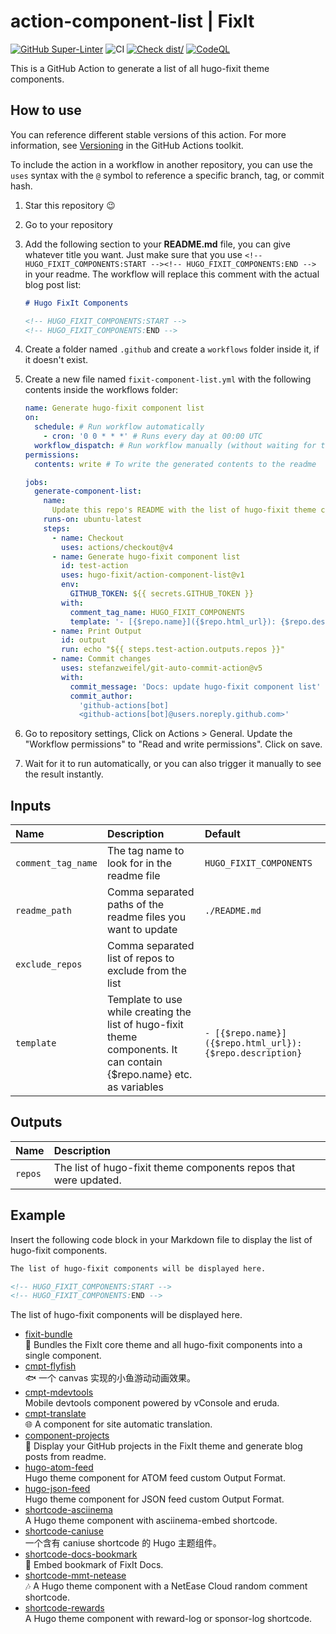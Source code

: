 # action-component-list | FixIt

[![GitHub Super-Linter](https://github.com/hugo-fixit/action-component-list/actions/workflows/linter.yml/badge.svg)](https://github.com/super-linter/super-linter)
![CI](https://github.com/hugo-fixit/action-component-list/actions/workflows/ci.yml/badge.svg)
[![Check dist/](https://github.com/hugo-fixit/action-component-list/actions/workflows/check-dist.yml/badge.svg)](https://github.com/hugo-fixit/action-component-list/actions/workflows/check-dist.yml)
[![CodeQL](https://github.com/hugo-fixit/action-component-list/actions/workflows/codeql-analysis.yml/badge.svg)](https://github.com/hugo-fixit/action-component-list/actions/workflows/codeql-analysis.yml)

This is a GitHub Action to generate a list of all hugo-fixit theme components.

## How to use

You can reference different stable versions of this action. For more
information, see
[Versioning](https://github.com/actions/toolkit/blob/master/docs/action-versioning.md)
in the GitHub Actions toolkit.

To include the action in a workflow in another repository, you can use the
`uses` syntax with the `@` symbol to reference a specific branch, tag, or commit
hash.

1. Star this repository 😉
2. Go to your repository
3. Add the following section to your **README.md** file, you can give whatever
   title you want. Just make sure that you use
   `<!-- HUGO_FIXIT_COMPONENTS:START --><!-- HUGO_FIXIT_COMPONENTS:END -->` in
   your readme. The workflow will replace this comment with the actual blog post
   list:

   ```markdown
   # Hugo FixIt Components

   <!-- HUGO_FIXIT_COMPONENTS:START -->
   <!-- HUGO_FIXIT_COMPONENTS:END -->
   ```

4. Create a folder named `.github` and create a `workflows` folder inside it, if
   it doesn't exist.
5. Create a new file named `fixit-component-list.yml` with the following
   contents inside the workflows folder:

   ```yaml
   name: Generate hugo-fixit component list
   on:
     schedule: # Run workflow automatically
       - cron: '0 0 * * *' # Runs every day at 00:00 UTC
     workflow_dispatch: # Run workflow manually (without waiting for the cron to be called), through the GitHub Actions Workflow page directly
   permissions:
     contents: write # To write the generated contents to the readme

   jobs:
     generate-component-list:
       name:
         Update this repo's README with the list of hugo-fixit theme components
       runs-on: ubuntu-latest
       steps:
         - name: Checkout
           uses: actions/checkout@v4
         - name: Generate hugo-fixit component list
           id: test-action
           uses: hugo-fixit/action-component-list@v1
           env:
             GITHUB_TOKEN: ${{ secrets.GITHUB_TOKEN }}
           with:
             comment_tag_name: HUGO_FIXIT_COMPONENTS
             template: '- [{$repo.name}]({$repo.html_url}): {$repo.description}'
         - name: Print Output
           id: output
           run: echo "${{ steps.test-action.outputs.repos }}"
         - name: Commit changes
           uses: stefanzweifel/git-auto-commit-action@v5
           with:
             commit_message: 'Docs: update hugo-fixit component list'
             commit_author:
               'github-actions[bot]
               <github-actions[bot]@users.noreply.github.com>'
   ```

6. Go to repository settings, Click on Actions > General. Update the "Workflow
   permissions" to "Read and write permissions". Click on save.
7. Wait for it to run automatically, or you can also trigger it manually to see
   the result instantly.

## Inputs

| Name               | Description                                                                                                           | Default                                                   |
| :----------------- | :-------------------------------------------------------------------------------------------------------------------- | :-------------------------------------------------------- |
| `comment_tag_name` | The tag name to look for in the readme file                                                                           | `HUGO_FIXIT_COMPONENTS`                                   |
| `readme_path`      | Comma separated paths of the readme files you want to update                                                          | `./README.md`                                             |
| `exclude_repos`    | Comma separated list of repos to exclude from the list                                                                |                                                           |
| `template`         | Template to use while creating the list of hugo-fixit theme components. It can contain {$repo.name} etc. as variables | `- [{$repo.name}]({$repo.html_url}): {$repo.description}` |

## Outputs

| Name    | Description                                                      |
| :------ | :--------------------------------------------------------------- |
| `repos` | The list of hugo-fixit theme components repos that were updated. |

## Example

Insert the following code block in your Markdown file to display the list of
hugo-fixit components.

```md
The list of hugo-fixit components will be displayed here.

<!-- HUGO_FIXIT_COMPONENTS:START -->
<!-- HUGO_FIXIT_COMPONENTS:END -->
```

The list of hugo-fixit components will be displayed here.

<!-- FIXIT_COMPONENTS:START -->
- [fixit-bundle](https://github.com/hugo-fixit/fixit-bundle)\
  🌲 Bundles the FixIt core theme and all hugo-fixit components into a single component.
- [cmpt-flyfish](https://github.com/hugo-fixit/cmpt-flyfish)\
  🐟 一个 canvas 实现的小鱼游动动画效果。
- [cmpt-mdevtools](https://github.com/hugo-fixit/cmpt-mdevtools)\
  Mobile devtools component powered by vConsole and eruda.
- [cmpt-translate](https://github.com/hugo-fixit/cmpt-translate)\
  🌐 A component for site automatic translation.
- [component-projects](https://github.com/hugo-fixit/component-projects)\
  🐙 Display your GitHub projects in the FixIt theme and generate blog posts from readme.
- [hugo-atom-feed](https://github.com/hugo-fixit/hugo-atom-feed)\
  Hugo theme component for ATOM feed custom Output Format.
- [hugo-json-feed](https://github.com/hugo-fixit/hugo-json-feed)\
  Hugo theme component for JSON feed custom Output Format.
- [shortcode-asciinema](https://github.com/hugo-fixit/shortcode-asciinema)\
  A Hugo theme component with asciinema-embed shortcode.
- [shortcode-caniuse](https://github.com/hugo-fixit/shortcode-caniuse)\
  一个含有 caniuse shortcode 的 Hugo 主题组件。
- [shortcode-docs-bookmark](https://github.com/hugo-fixit/shortcode-docs-bookmark)\
  🔖 Embed bookmark of FixIt Docs.
- [shortcode-mmt-netease](https://github.com/hugo-fixit/shortcode-mmt-netease)\
  🎶 A Hugo theme component with a NetEase Cloud random comment shortcode.
- [shortcode-rewards](https://github.com/hugo-fixit/shortcode-rewards)\
  A Hugo theme component with reward-log or sponsor-log shortcode.
<!-- FIXIT_COMPONENTS:END -->
